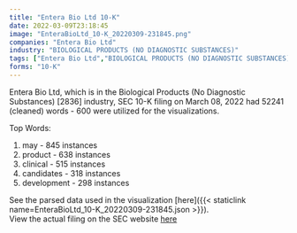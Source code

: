 ```yaml
---
title: "Entera Bio Ltd 10-K"
date: 2022-03-09T23:18:45
image: "EnteraBioLtd_10-K_20220309-231845.png"
companies: "Entera Bio Ltd"
industry: "BIOLOGICAL PRODUCTS (NO DIAGNOSTIC SUBSTANCES)"
tags: ["Entera Bio Ltd","BIOLOGICAL PRODUCTS (NO DIAGNOSTIC SUBSTANCES)","03-08-2022","10-K"]
forms: "10-K"
---
```

Entera Bio Ltd, which is in the Biological Products (No Diagnostic Substances) [2836] industry, SEC 10-K filing on March 08, 2022 had 52241 (cleaned) words - 600 were utilized for the visualizations.

Top Words:
1. may - 845 instances
2. product - 638 instances
3. clinical - 515 instances
4. candidates - 318 instances
5. development - 298 instances


See the parsed data used in the visualization [here]({{< staticlink name=EnteraBioLtd_10-K_20220309-231845.json >}}).  
View the actual filing on the SEC website [here](https://www.sec.gov/Archives/edgar/data/1638097/0001178913-22-000994.txt)
